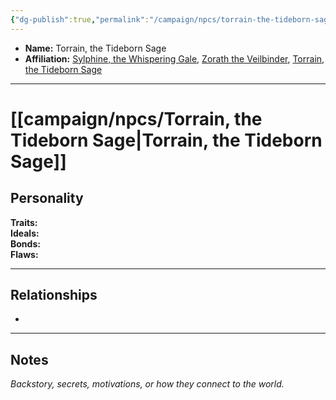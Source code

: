 ```yaml
---
{"dg-publish":true,"permalink":"/campaign/npcs/torrain-the-tideborn-sage/","tags":["character","npc"],"noteIcon":"","created":"2025-10-26T14:50:04.198-07:00","updated":"2025-10-27T16:38:56.167-07:00"}
---
```



<p><span><ul>
<li dir="auto"><strong>Name:</strong> Torrain, the Tideborn Sage</li>
<li dir="auto"><strong>Affiliation:</strong> <a data-tooltip-position="top" aria-label="campaign/npcs/Sylphine, the Whispering Gale.md" data-href="campaign/npcs/Sylphine, the Whispering Gale.md" href="campaign/npcs/Sylphine, the Whispering Gale.md" class="internal-link" target="_blank" rel="noopener nofollow">Sylphine, the Whispering Gale</a>, <a data-tooltip-position="top" aria-label="campaign/npcs/Zorath the Veilbinder.md" data-href="campaign/npcs/Zorath the Veilbinder.md" href="campaign/npcs/Zorath the Veilbinder.md" class="internal-link" target="_blank" rel="noopener nofollow">Zorath the Veilbinder</a>, <a data-tooltip-position="top" aria-label="campaign/npcs/Torrain, the Tideborn Sage.md" data-href="campaign/npcs/Torrain, the Tideborn Sage.md" href="campaign/npcs/Torrain, the Tideborn Sage.md" class="internal-link" target="_blank" rel="noopener nofollow">Torrain, the Tideborn Sage</a></li>
</ul></span></p>

---

# [[campaign/npcs/Torrain, the Tideborn Sage\|Torrain, the Tideborn Sage]]

## Personality
**Traits:**  
**Ideals:**  
**Bonds:**  
**Flaws:**  

---

## Relationships
- 

---

## Notes
*Backstory, secrets, motivations, or how they connect to the world.*